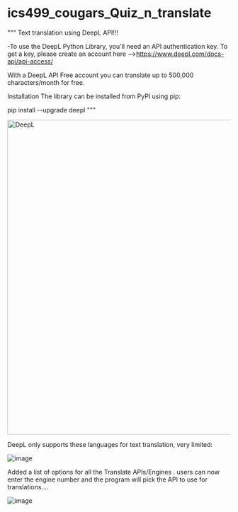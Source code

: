 # ics499_cougars_Quiz_n_translate
""" Text translation using DeepL API!!!

-To use the DeepL Python Library, you'll need an API authentication key. To get a key, please create an account here -->https://www.deepl.com/docs-api/api-access/

With a DeepL API Free account you can translate up to 500,000 characters/month for free.

Installation
The library can be installed from PyPI using pip:

pip install --upgrade deepl """

<img width="712" alt="DeepL" src="https://github.com/sjasthi/ics499_cougars_Quiz_n_translate/assets/133614821/5844cc6f-187b-409c-a0cc-ac006857637c">

DeepL only supports these languages for text translation, very limited:


![image](https://github.com/sjasthi/ics499_cougars_Quiz_n_translate/assets/133614821/90de959a-0459-4317-8ef2-cdd7b3274080)


Added a list of options for all the Translate APIs/Engines . users can now enter the engine number and the program will pick the API to use for translations....


![image](https://github.com/sjasthi/ics499_cougars_Quiz_n_translate/assets/133614821/fd5f30e2-ba58-4ed3-b585-30fbc763e6ba)


